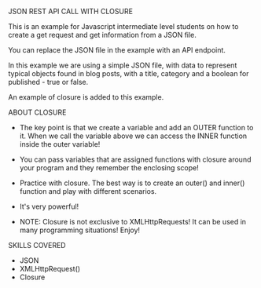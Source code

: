 JSON REST API CALL WITH CLOSURE

This is an example for Javascript intermediate level students on how to create a get request and get information from a JSON file.

You can replace the JSON file in the example with an API endpoint.

In this example we are using a simple JSON file, with data to represent typical objects found in blog posts, with a title, category and a boolean for published - true or false.

An example of closure is added to this example.

ABOUT CLOSURE

- The key point is that we create a variable and add an OUTER function to it.  When we call the variable above we can access the INNER function inside the outer variable!
- You can pass variables that are assigned functions with closure around your program and they remember the enclosing scope!

- Practice with closure.  The best way is to create an outer() and inner()
function and play with different scenarios.

- It's very powerful!

- NOTE:  Closure is not exclusive to XMLHttpRequests!  It can be used in many programming situations!  Enjoy!

SKILLS COVERED
- JSON
- XMLHttpRequest()
- Closure